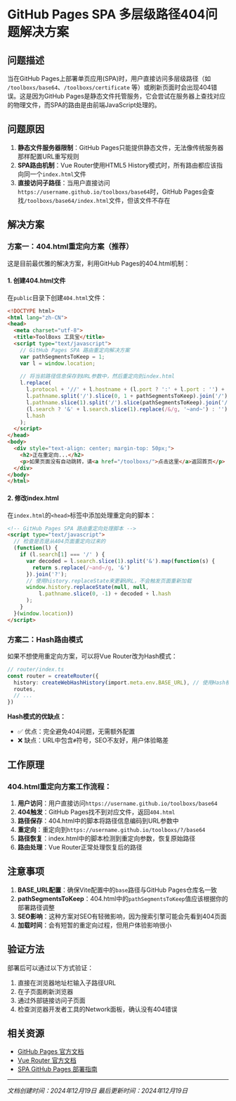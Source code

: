 # GitHub Pages SPA 多层级路径404问题解决方案

## 问题描述

当在GitHub Pages上部署单页应用(SPA)时，用户直接访问多层级路径（如 `/toolboxs/base64`、`/toolboxs/certificate` 等）或刷新页面时会出现404错误。这是因为GitHub Pages是静态文件托管服务，它会尝试在服务器上查找对应的物理文件，而SPA的路由是由前端JavaScript处理的。

## 问题原因

1. **静态文件服务器限制**：GitHub Pages只能提供静态文件，无法像传统服务器那样配置URL重写规则
2. **SPA路由机制**：Vue Router使用HTML5 History模式时，所有路由都应该指向同一个`index.html`文件
3. **直接访问子路径**：当用户直接访问`https://username.github.io/toolboxs/base64`时，GitHub Pages会查找`/toolboxs/base64/index.html`文件，但该文件不存在

## 解决方案

### 方案一：404.html重定向方案（推荐）

这是目前最优雅的解决方案，利用GitHub Pages的404.html机制：

#### 1. 创建404.html文件

在`public`目录下创建`404.html`文件：

```html
<!DOCTYPE html>
<html lang="zh-CN">
<head>
  <meta charset="utf-8">
  <title>ToolBoxs 工具宝</title>
  <script type="text/javascript">
    // GitHub Pages SPA 路由重定向解决方案
    var pathSegmentsToKeep = 1;
    var l = window.location;
    
    // 将当前路径信息保存到URL参数中，然后重定向到index.html
    l.replace(
      l.protocol + '//' + l.hostname + (l.port ? ':' + l.port : '') +
      l.pathname.split('/').slice(0, 1 + pathSegmentsToKeep).join('/') + '/?/' +
      l.pathname.slice(1).split('/').slice(pathSegmentsToKeep).join('/').replace(/&/g, '~and~') +
      (l.search ? '&' + l.search.slice(1).replace(/&/g, '~and~') : '') +
      l.hash
    );
  </script>
</head>
<body>
  <div style="text-align: center; margin-top: 50px;">
    <h2>正在重定向...</h2>
    <p>如果页面没有自动跳转，请<a href="/toolboxs/">点击这里</a>返回首页</p>
  </div>
</body>
</html>
```

#### 2. 修改index.html

在`index.html`的`<head>`标签中添加处理重定向的脚本：

```html
<!-- GitHub Pages SPA 路由重定向处理脚本 -->
<script type="text/javascript">
  // 检查是否是从404页面重定向过来的
  (function(l) {
    if (l.search[1] === '/' ) {
      var decoded = l.search.slice(1).split('&').map(function(s) { 
        return s.replace(/~and~/g, '&')
      }).join('?');
      // 使用history.replaceState来更新URL，不会触发页面重新加载
      window.history.replaceState(null, null,
          l.pathname.slice(0, -1) + decoded + l.hash
      );
    }
  }(window.location))
</script>
```

### 方案二：Hash路由模式

如果不想使用重定向方案，可以将Vue Router改为Hash模式：

```typescript
// router/index.ts
const router = createRouter({
  history: createWebHashHistory(import.meta.env.BASE_URL), // 使用Hash模式
  routes,
  // ...
})
```

**Hash模式的优缺点：**
- ✅ 优点：完全避免404问题，无需额外配置
- ❌ 缺点：URL中包含`#`符号，SEO不友好，用户体验略差

## 工作原理

### 404.html重定向方案工作流程：

1. **用户访问**：用户直接访问`https://username.github.io/toolboxs/base64`
2. **404触发**：GitHub Pages找不到对应文件，返回`404.html`
3. **路径保存**：404.html中的脚本将路径信息编码到URL参数中
4. **重定向**：重定向到`https://username.github.io/toolboxs/?/base64`
5. **路径恢复**：index.html中的脚本检测到重定向参数，恢复原始路径
6. **路由处理**：Vue Router正常处理恢复后的路径

## 注意事项

1. **BASE_URL配置**：确保Vite配置中的`base`路径与GitHub Pages仓库名一致
2. **pathSegmentsToKeep**：404.html中的`pathSegmentsToKeep`值应该根据你的部署路径调整
3. **SEO影响**：这种方案对SEO有轻微影响，因为搜索引擎可能会先看到404页面
4. **加载时间**：会有短暂的重定向过程，但用户体验影响很小

## 验证方法

部署后可以通过以下方式验证：

1. 直接在浏览器地址栏输入子路径URL
2. 在子页面刷新浏览器
3. 通过外部链接访问子页面
4. 检查浏览器开发者工具的Network面板，确认没有404错误

## 相关资源

- [GitHub Pages 官方文档](https://docs.github.com/en/pages)
- [Vue Router 官方文档](https://router.vuejs.org/)
- [SPA GitHub Pages 部署指南](https://github.com/rafgraph/spa-github-pages)

---

*文档创建时间：2024年12月19日*
*最后更新时间：2024年12月19日*